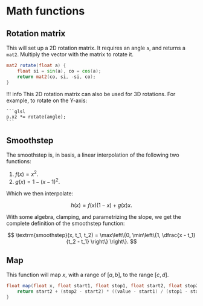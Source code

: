 # Math functions

## Rotation matrix

This will set up a 2D rotation matrix. 
It requires an angle `a`, and returns a `mat2`.
Multiply the vector with the matrix to rotate it.

```glsl
mat2 rotate(float a) {
    float si = sin(a), co = cos(a);
    return mat2(co, si, -si, co);
}
```

!!! info
    This 2D rotation matrix can also be used for 3D rotations.
    For example, to rotate on the Y-axis:

    ```glsl
    p.xz *= rotate(angle); 
    ```

## Smoothstep

The smoothstep is, in basis, a linear interpolation of the following two functions:

 1. $f(x) = x^2$.
 2. $g(x) = 1 - (x - 1)^2$.

Which we then interpolate:

$$
h(x) = f(x)(1 -x) + g(x)x.
$$

With some algebra, clamping, and parametrizing the slope, we get the complete definition of the smoothstep function:

$$
\textrm{smoothstep}(x, t_1, t_2) = \max\left\{0, \min\left\{1, \dfrac{x - t_1}{t_2 - t_1} \right\} \right\}.
$$

## Map

This function will map $x$, with a range of $[a, b]$, to the range $[c, d]$.

```glsl
float map(float x, float start1, float stop1, float start2, float stop2) {
    return start2 + (stop2 - start2) * ((value - start1) / (stop1 - start1));
}